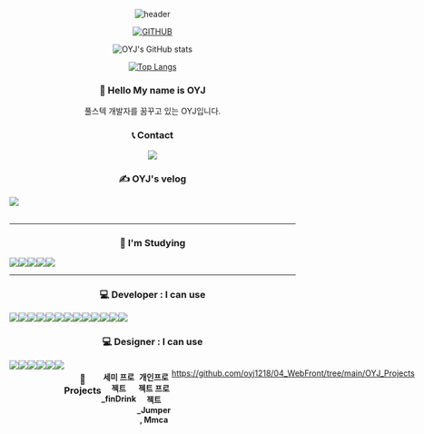 
<div align="center">

![header](https://capsule-render.vercel.app/api?type=Waving&text=OYJ&height=400&color=99daff&fontColor=black)

[![GITHUB](https://hits.seeyoufarm.com/api/count/incr/badge.svg?url=https%3A%2F%2Fgithub.com%2Fjiholee0&count_bg=%23F29494&title_bg=%232F2E2E&icon=github.svg&icon_color=%23FFFFFF&title=GITHUB&edge_flat=false)](https://github.com/oyj1218)

![OYJ's GitHub stats](https://github-readme-stats.vercel.app/api?username=oyj1218&show_icons=true&theme=shadow_blue)

[![Top Langs](https://github-readme-stats.vercel.app/api/top-langs/?username=oyj1218&layout=donut-vertical)](https://github.com/oyj1218/github-readme-stats)

### 👋 Hello My name is OYJ 
풀스텍 개발자를 꿈꾸고 있는 OYJ입니다.

### 📞 Contact 
<a href="mailto:suzyoh@naver.com">
    <img src="https://img.shields.io/badge/Naver-03C75A?style=for-the-badge&logo=Naver&logoColor=white">
</a>

### ✍ OYJ's velog 
<div style="display:flex; flex-direction:row;">
    <a href="https://velog.io/@ohsuzy">
        <img src="https://img.shields.io/badge/velog-20C997?style=for-the-badge&logo=velog&logoColor=white"> 
    </a>
    
</div><br>
<hr>

### 📕 I'm Studying 
<div style="display:flex; flex-direction:row;">
    <img src="https://img.shields.io/badge/javascript-F7DF1E?style=for-the-badge&logo=javascript&logoColor=black">
    <img src="https://img.shields.io/badge/Node.js-5FA04E?style=for-the-badge&logo=nodedotjs&logoColor=white">
    <img src="https://img.shields.io/badge/React-61DAFB?style=for-the-badge&logo=react&logoColor=white">
    <img src="https://img.shields.io/badge/Flutter-02569B?style=for-the-badge&logo=flutter&logoColor=white">
    <img src="https://img.shields.io/badge/Dart-0175C2?style=for-the-badge&logo=dart&logoColor=white">
</div>
<hr>

### 💻 Developer : I can use
<div style="display:flex; flex-direction:row;">
    <img src="https://img.shields.io/badge/Java-007396?style=for-the-badge&logo=Java&logoColor=white"> 
    <img src="https://img.shields.io/badge/oracle-F80000?style=for-the-badge&logo=oracle&logoColor=white">
    <img src="https://img.shields.io/badge/MySQL-4479A1?style=for-the-badge&logo=mysql&logoColor=white">
    <br>
    <img src="https://img.shields.io/badge/html5-E34F26?style=for-the-badge&logo=html5&logoColor=white"> 
    <img src="https://img.shields.io/badge/css-1572B6?style=for-the-badge&logo=css3&logoColor=white"> 
    <img src="https://img.shields.io/badge/javascript-F7DF1E?style=for-the-badge&logo=javascript&logoColor=black"> 
    <br>
    <img src="https://img.shields.io/badge/jquery-0769AD?style=for-the-badge&logo=jQuery&logoColor=white">
    <img src="https://img.shields.io/badge/Node.js-5FA04E?style=for-the-badge&logo=nodedotjs&logoColor=white">
    <img src="https://img.shields.io/badge/React-61DAFB?style=for-the-badge&logo=react&logoColor=white">
    <img src="https://img.shields.io/badge/Flutter-02569B?style=for-the-badge&logo=flutter&logoColor=white">
    <img src="https://img.shields.io/badge/Dart-0175C2?style=for-the-badge&logo=dart&logoColor=white">
    <br>
    <img src="https://img.shields.io/badge/python-3776AB?style=for-the-badge&logo=python&logoColor=white">
    <img src="https://img.shields.io/badge/R-276DC3?style=for-the-badge&logo=R&logoColor=white">
</div>

### 💻 Designer : I can use
<div style="display:flex; flex-direction:row;">
    <img src="https://img.shields.io/badge/Photoshop-31A8FF?style=for-the-badge&logo=adobephotoshop&logoColor=white">
    <img src="https://img.shields.io/badge/Illustrator-FF9A00?style=for-the-badge&logo=adobeillustrator&logoColor=white">
    <img src="https://img.shields.io/badge/Lightroom-31A8FF?style=for-the-badge&logo=adobelightroom&logoColor=white">
    <img src="https://img.shields.io/badge/InDesign-FF3366?style=for-the-badge&logo=adobeindesign&logoColor=white">
    <img src="https://img.shields.io/badge/PremierePro-9999FF?style=for-the-badge&logo=adobepremierepro&logoColor=white">
    <img src="https://img.shields.io/badge/Figma-F24E1E?style=for-the-badge&logo=Figma&logoColor=white">

### 📗Projects
#### 세미 프로젝트_finDrink

#### 개인프로젝트 프로젝트_Jumper, Mmca
https://github.com/oyj1218/04_WebFront/tree/main/OYJ_Projects

